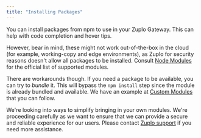 ```yaml
---
title: "Installing Packages"
---
```


You can install packages from npm to use in your Zuplo Gateway. This can help
with code completion and hover tips.

However, bear in mind, these might not work out-of-the-box in the cloud (for
example, working-copy and edge environments), as Zuplo for security reasons
doesn't allow all packages to be installed. Consult
[Node Modules](../programmable-api/node-modules.md) for the official list of
supported modules.

There are workarounds though. If you need a package to be available, you can try
to _bundle_ it. This will bypass the `npm install` step since the module is
already bundled and available. We have an example at
[Custom Modules](https://github.com/zuplo/zuplo/tree/main/examples/custom-module)
that you can follow.

We're looking into ways to simplify bringing in your own modules. We're
proceeding carefully as we want to ensure that we can provide a secure and
reliable experience for our users. Please contact
[Zuplo support](mailto:support@zuplo.com) if you need more assistance.
